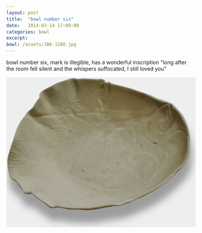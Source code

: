 ```yaml
---
layout: post
title:  "bowl number six"
date:   2014-03-14 17:09:00
categories: bowl
excerpt: 
bowl: /assets/JB6-1280.jpg
---
```



bowl number six, mark is illegible, has a wonderful inscription "long after the room fell silent and the whispers suffocated, I still loved you" 

<img src="/assets/JB6-1280.jpg" class="bowl-large"/>




